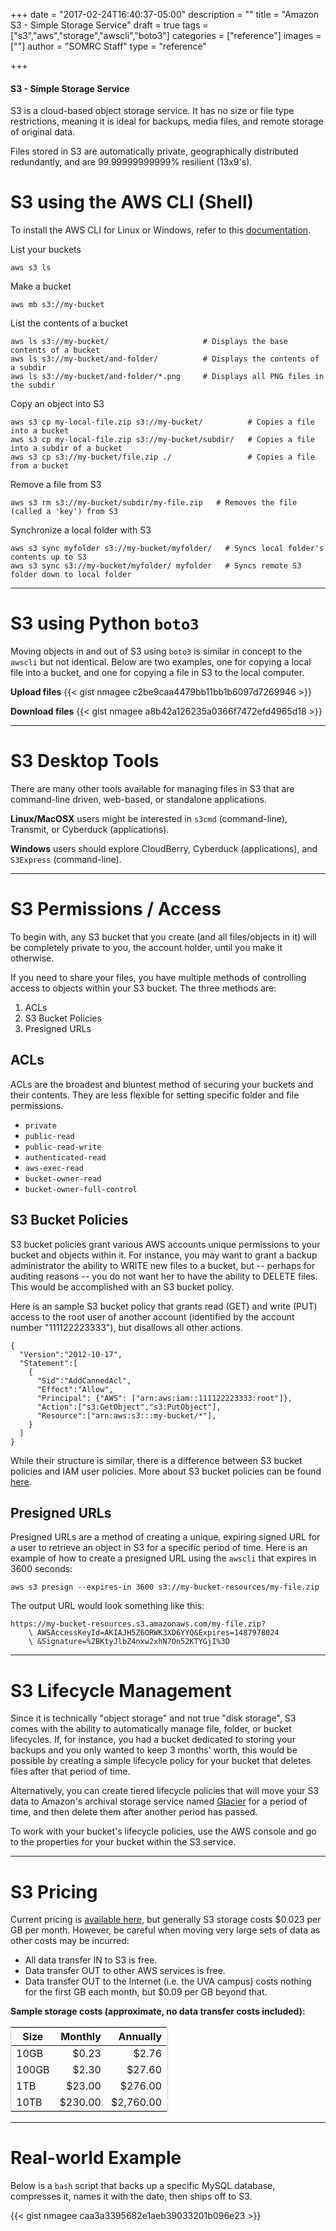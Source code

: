 +++
date = "2017-02-24T16:40:37-05:00"
description = ""
title = "Amazon S3 - Simple Storage Service"
draft = true
tags = ["s3","aws","storage","awscli","boto3"]
categories = ["reference"]
images = [""]
author = "SOMRC Staff"
type = "reference"

+++

<div class="bd-callout bd-callout-warning">
<h4>S3 - Simple Storage Service</h4>
<p>S3 is a cloud-based object storage service. It has no size or file type restrictions, 
meaning it is ideal for backups, media files, and remote storage of original data.</p>

<p>Files stored in S3 are automatically private, geographically distributed redundantly,
and are 99.99999999999% resilient (13x9's).</p>
</div>


# S3 using the AWS CLI (Shell)

To install the AWS CLI for Linux or Windows, refer to this [documentation](https://somrc.virginia.edu/userinfo/reference/aws-cli/).

List your buckets

    aws s3 ls

Make a bucket

    aws mb s3://my-bucket

List the contents of a bucket

    aws ls s3://my-bucket/                     # Displays the base contents of a bucket
    aws ls s3://my-bucket/and-folder/          # Displays the contents of a subdir
    aws ls s3://my-bucket/and-folder/*.png     # Displays all PNG files in the subdir

Copy an object into S3

    aws s3 cp my-local-file.zip s3://my-bucket/          # Copies a file into a bucket
    aws s3 cp my-local-file.zip s3://my-bucket/subdir/   # Copies a file into a subdir of a bucket
    aws s3 cp s3://my-bucket/file.zip ./                 # Copies a file from a bucket

Remove a file from S3

    aws s3 rm s3://my-bucket/subdir/my-file.zip   # Removes the file (called a 'key') from S3

Synchronize a local folder with S3

    aws s3 sync myfolder s3://my-bucket/myfolder/   # Syncs local folder's contents up to S3
    aws s3 sync s3://my-bucket/myfolder/ myfolder   # Syncs remote S3 folder down to local folder

- - -

# S3 using Python `boto3`

Moving objects in and out of S3 using `boto3` is similar in concept to the `awscli` but not identical. Below are two examples, one for copying a local file
into a bucket, and one for copying a file in S3 to the local computer.

<b>Upload files</b>
{{< gist nmagee c2be9caa4479bb11bb1b6097d7269946 >}}

<b>Download files</b>
{{< gist nmagee a8b42a126235a0366f7472efd4965d18 >}}

- - -

# S3 Desktop Tools

There are many other tools available for managing files in S3 that are command-line driven, web-based, or standalone applications. 

**Linux/MacOSX** users might be interested in `s3cmd` (command-line), Transmit, or Cyberduck (applications).

**Windows** users should explore CloudBerry, Cyberduck (applications), and `S3Express` (command-line).

- - -

# S3 Permissions / Access


To begin with, any S3 bucket that you create (and all files/objects in it) will be completely private to you, the account holder, until you make it otherwise.

If you need to share your files, you have multiple methods of controlling access to objects within your S3 bucket. The three methods are:

1. ACLs
2. S3 Bucket Policies
3. Presigned URLs


## ACLs


ACLs are the broadest and bluntest method of securing your buckets and their contents. They are less flexible for setting specific folder and file permissions.

* `private`
* `public-read`
* `public-read-write`
* `authenticated-read`
* `aws-exec-read`
* `bucket-owner-read`
* `bucket-owner-full-control`


## S3 Bucket Policies


S3 bucket policies grant various AWS accounts unique permissions to your bucket and objects within it. For instance, you may want to
grant a backup administrator the ability to WRITE new files to a bucket, but -- perhaps for auditing reasons -- you do not want her to have the ability
to DELETE files. This would be accomplished with an S3 bucket policy.

Here is an sample S3 bucket policy that grants read (GET) and write (PUT) access to the root user of another account (identified by the account number "111122223333"), 
but disallows all other actions.

    {
      "Version":"2012-10-17",
      "Statement":[
        {
          "Sid":"AddCannedAcl",
          "Effect":"Allow",
          "Principal": {"AWS": ["arn:aws:iam::111122223333:root"]},
          "Action":["s3:GetObject","s3:PutObject"],
          "Resource":["arn:aws:s3:::my-bucket/*"],
        }
      ]
    }

While their structure is similar, there is a difference between S3 bucket policies and IAM user policies. More about S3 bucket policies can be found [here](http://docs.aws.amazon.com/AmazonS3/latest/dev/using-iam-policies.html).


## Presigned URLs


Presigned URLs are a method of creating a unique, expiring signed URL for a user to retrieve an object in S3 for a specific period of time. Here is an example of
how to create a presigned URL using the `awscli` that expires in 3600 seconds:

    aws s3 presign --expires-in 3600 s3://my-bucket-resources/my-file.zip

The output URL would look something like this:

    https://my-bucket-resources.s3.amazonaws.com/my-file.zip?
        \ AWSAccessKeyId=AKIAJH5Z6ORWK3XD6YYQ&Expires=1487978024
        \ &Signature=%2BKtyJlbZ4nxw2xhN7On52KTYGjI%3D


- - -


# S3 Lifecycle Management


Since it is technically "object storage" and not true "disk storage", S3 comes with the ability to automatically manage file, folder, or bucket lifecycles.
If, for instance, you had a bucket dedicated to storing your backups and you only wanted to keep 3 months' worth, this would be possible by creating a simple
lifecycle policy for your bucket that deletes files after that period of time.

Alternatively, you can create tiered lifecycle policies that will move your S3 data to Amazon's archival storage service named [Glacier](https://aws.amazon.com/glacier/) for a period of time, and then delete them after another period has passed.

To work with your bucket's lifecycle policies, use the AWS console and go to the properties for your bucket within the S3 service.


- - -


# S3 Pricing


Current pricing is [available here](https://aws.amazon.com/s3/pricing/), but generally S3 storage costs $0.023 per GB per month. However, be careful when 
moving very large sets of data as other costs may be incurred:

* All data transfer IN to S3 is free.
* Data transfer OUT to other AWS services is free.
* Data transfer OUT to the Internet (i.e. the UVA campus) costs nothing for the first GB each month, but $0.09 per GB beyond that.

<b>Sample storage costs (approximate, no data transfer costs included):</b>

<table class="table table-striped" style="width:50%;border:solid 1px #ccc;">
  <thead>
    <tr>
      <th>Size</th>
      <th style="text-align:right;">Monthly</th>
      <th style="text-align:right;">Annually</th>
    </tr>
  </thead>
  <tbody>
    <tr>
      <td>10GB</td>
      <td align=right>$0.23</td>
      <td align=right>$2.76</td>
    </tr>
    <tr>
      <td>100GB</td>
      <td align=right>$2.30</td>
      <td align=right>$27.60</td>
    </tr>
    <tr>
      <td>1TB</td>
      <td align=right>$23.00</td>
      <td align=right>$276.00</td>
    </tr>
    <tr>
      <td>10TB</td>
      <td align=right>$230.00</td>
      <td align=right>$2,760.00</td>
    </tr>
  </tbody>
</table>


- - -


# Real-world Example


Below is a `bash` script that backs up a specific MySQL database, compresses it, names it with the date, then ships off to S3.

{{< gist nmagee caa3a3395682e1aeb39033201b096e23 >}}
